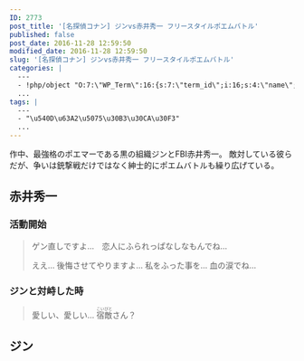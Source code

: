 ```yaml
---
ID: 2773
post_title: '[名探偵コナン] ジンvs赤井秀一 フリースタイルポエムバトル'
published: false
post_date: 2016-11-28 12:59:50
modified_date: 2016-11-28 12:59:50
slug: '[名探偵コナン] ジンvs赤井秀一 フリースタイルポエムバトル'
categories: |
  ---
  - !php/object "O:7:\"WP_Term\":16:{s:7:\"term_id\";i:16;s:4:\"name\";s:18:\"\u540D\u63A2\u5075\u30B3\u30CA\u30F3\";s:4:\"slug\";s:15:\"detective-conan\";s:10:\"term_group\";i:0;s:16:\"term_taxonomy_id\";i:16;s:8:\"taxonomy\";s:8:\"category\";s:11:\"description\";s:63:\"\u540D\u63A2\u5075\u30B3\u30CA\u30F3\u306B\u95A2\u3059\u308B\u8ABF\u67FB\u60C5\u5831\u3084\u8003\u5BDF\u306B\u3064\u3044\u3066\";s:6:\"parent\";i:0;s:5:\"count\";i:55;s:6:\"filter\";s:3:\"raw\";s:6:\"cat_ID\";i:16;s:14:\"category_count\";i:55;s:20:\"category_description\";s:63:\"\u540D\u63A2\u5075\u30B3\u30CA\u30F3\u306B\u95A2\u3059\u308B\u8ABF\u67FB\u60C5\u5831\u3084\u8003\u5BDF\u306B\u3064\u3044\u3066\";s:8:\"cat_name\";s:18:\"\u540D\u63A2\u5075\u30B3\u30CA\u30F3\";s:17:\"category_nicename\";s:15:\"detective-conan\";s:15:\"category_parent\";i:0;}"
  ...
tags: |
  ---
  - "\u540D\u63A2\u5075\u30B3\u30CA\u30F3"
  ...
---
```

作中、最強格のポエマーである黒の組織ジンとFBI赤井秀一。
敵対している彼らだが、争いは銃撃戦だけではなく紳士的にポエムバトルも繰り広げている。

<!--more-->

## 赤井秀一
### 活動開始
> ゲン直しですよ…　恋人にふられっぱなしなもんでね…
> 
> ええ… 後悔させてやりますよ… 私をふった事を… 血の涙でね…

### ジンと対峙した時
> 愛しい、愛しい… <ruby>宿<rt>こい</rt>敵<rt>びと</rt></ruby>さん？

## ジン